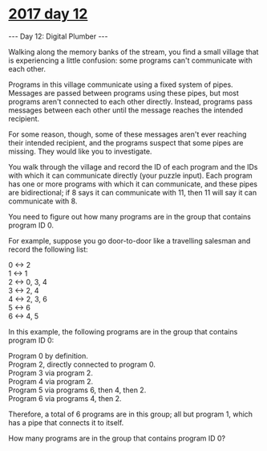 # [2017 day 12](https://adventofcode.com/2017/day/12)

--- Day 12: Digital Plumber ---

Walking along the memory banks of the stream, you find a small village that is experiencing a little confusion: some programs can't communicate with each other.



Programs in this village communicate using a fixed system of pipes. Messages are passed between programs using these pipes, but most programs aren't connected to each other directly.  Instead, programs pass messages between each other until the message reaches the intended recipient.



For some reason, though, some of these messages aren't ever reaching their intended recipient, and the programs suspect that some pipes are missing. They would like you to investigate.



You walk through the village and record the ID of each program and the IDs with which it can communicate directly (your puzzle input). Each program has one or more programs with which it can communicate, and these pipes are bidirectional; if 8 says it can communicate with 11, then 11 will say it can communicate with 8.



You need to figure out how many programs are in the group that contains program ID 0.



For example, suppose you go door-to-door like a travelling salesman and record the following list:



0 <-> 2\
1 <-> 1\
2 <-> 0, 3, 4\
3 <-> 2, 4\
4 <-> 2, 3, 6\
5 <-> 6\
6 <-> 4, 5



In this example, the following programs are in the group that contains program ID 0:



Program 0 by definition.\
Program 2, directly connected to program 0.\
Program 3 via program 2.\
Program 4 via program 2.\
Program 5 via programs 6, then 4, then 2.\
Program 6 via programs 4, then 2.



Therefore, a total of 6 programs are in this group; all but program 1, which has a pipe that connects it to itself.



How many programs are in the group that contains program ID 0?



